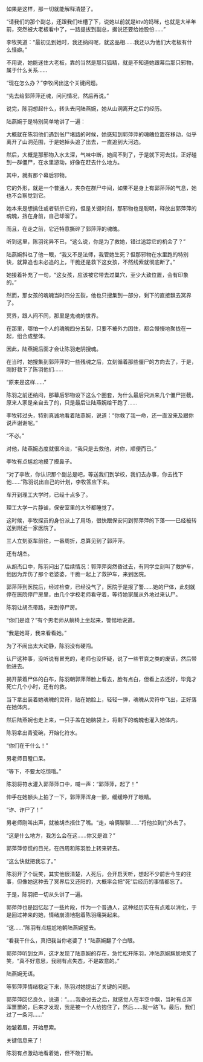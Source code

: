 如果是这样，那一切就能解释清楚了。

“请我们的那个副总，还跟我们吐槽了下，说她以前就是ktv的妈咪，也就是大半年前，突然被大老板看中了，一路提拔到副总，据说还要给她股份……”

李牧笑道：“最初见到她时，我还纳闷呢，就这品相……我还以为他们大老板有什么怪癖。”

不用说，她能迷住大老板，靠的当然是那只狐精，就是不知道她跟幕后那只邪物，属于什么关系……

“现在怎么办？”李牧问出这个关键问题。

“先去给郭萍萍还魂，问问情况，然后再说。”

说完，陈羽想起什么，转头去问陆燕婉，她从山洞离开之后的经历。

陆燕婉于是特别简单地讲了一遍：

大概就在陈羽他们遇到伥尸堵路的时候，她感知到郭萍萍的魂魄位置在移动，似乎离开了山洞范围，于是她掉头追了出去，一直追到大河边。

然后，大概是那邪物入水太深，气味中断，她闻不到了，于是就下河去找，正好碰到一群僵尸，在水里游动，好像在赶去什么地方。

其中，就有那个幕后邪物。

它的外形，就是一个普通人，夹杂在群尸中间，如果不是身上有郭萍萍的气息，她也不会察觉到它。

她本来是想擒住或者斩杀它的，但是关键时刻，那邪物也是聪明，释放出郭萍萍的魂魄，挡在身前，自己却溜了。

而且，在走之前，它还特意撕碎了郭萍萍的魂魄。

听到这里，陈羽诧异不已，“这么说，你是为了救她，错过追踪它的机会了？”

陆燕婉斜乜了他一眼，“我又不是法师，我管她生死？但那邪物在水里跑的特别快，就算追也未必追的上，干脆还是救下这女孩，不然线索就彻底断了。”

她接着补充了一句，“这女孩，应该被它带去过巢穴，至少大致位置，会有印象的。”

然而，那女孩的魂魄当时四分五裂，他也只搜集到一部分，剩下的直接飘去冥界了。

冥界，跟人间不同，那里是鬼魂的世界。

在那里，哪怕一个人的魂魄四分五裂，只要不被外力困住，都会慢慢地聚拢在一起，组合成整体。

因此，陆燕婉后面才会让陈羽走阴搜魂。

在当时，她搜集到郭萍萍的一些残魂之后，立刻循着那些僵尸的方向去了，于是，刚好救下了陈羽他们……

“原来是这样……”

陈羽之前还纳闷，那幕后邪物设下这么个圈套，为什么最后只派来几个僵尸拦截，原来人家是亲自去了的，只是最后让陆燕婉给干跑了……

李牧转过头，特别真诚地看着陆燕婉，说道：“你救了我一命，还一直没来及跟你说声谢谢呢。”

“不必。”

对他，陆燕婉态度就很冷淡，“我只是去救他，对你，顺便而已。”

李牧有点尴尬地摸了摸鼻子。

“对了李牧，你认识那个副总是吧，等送我们到学校，我们去办事，你去找下他……”陈羽说出自己的计划，李牧答应下来。

车开到理工大学时，已经十点多了。

理工大学一片静谧，保安室里的大爷都睡觉了。

这时候，李牧探员的身份派上了用场，很快跟保安问到郭萍萍的下落——已经被转送到附近一家医院了。

三人立刻驱车前往，一番周折，总算见到了郭萍萍。

还有胡杰。

从胡杰口中，陈羽问出了后续情况：郭萍萍突然昏过去，有同学立刻叫了救护车，他因为弄伤了那个老婆婆，干脆一起上了救护车，来到医院。

郭萍萍到医院后，经过检查，已经没气了，医院于是报了警……她的尸体，此刻就停在医院停尸房里，由几个学校老师看守着，等待她家属从外地过来认尸。

陈羽让胡杰带路，来到停尸房。

“你们是谁？”有个男老师从躺椅上坐起来，警惕地说道。

“我是她哥，我来看看她。”

为了不闹出太大动静，陈羽没有硬闯。

认尸这种事，没听说有冒充的，老师也没怀疑，说了一些节哀之类的废话，然后带他进去。

揭开蒙着尸体的白布，陈羽朝郭萍萍脸上看去，脸有点白，但看上去还好，毕竟才死亡几个小时，还有的救。

当下拿出装着她魂魄的灵符，贴在她脸上，轻轻一弹，魂魄从灵符中飞出，正好落在她体内。

然后陆燕婉也走上来，一只手盖在她脑袋上，将剩下的魂魄也灌入她体内。

陈羽拿出青瓷碗，开始化符水。

“你们在干什么！”

男老师目瞪口呆。

“等下，不要太吃惊哦。”

陈羽将符水灌入郭萍萍口中，喊一声：“郭萍萍，起了！”

伸手在她额头上拍了一下，郭萍萍浑身一颤，缓缓睁开了眼睛。

“诈、诈尸了！”

男老师刚叫出声，就被胡杰捂住了嘴。“走，咱俩聊聊……”将他拉到门外去了。

“这是什么地方，我怎么会在这……你又是谁？”

郭萍萍惊慌的目光，在四周和陈羽脸上转来转去。

“这么快就把我忘了。”

陈羽开了个玩笑，其实他很清楚，人死后，会开启天听，想起不少前世今生的往事，但像她这种去了冥界后又还阳的，大概率会把“死”后经历的事情都忘了。

于是，陈羽把一切从头讲了一遍。

郭萍萍也是回忆起了一些片段，作为一个普通人，这种经历实在有点难以消化，于是回过神来的她，情绪崩溃地抱着陈羽痛哭起来。

“这……”陈羽有点尴尬地朝陆燕婉望去。

“看我干什么，真把我当你老婆了！”陆燕婉翻了个白眼。

郭萍萍听到女声，这才发现了陆燕婉的存在，急忙松开陈羽，冲陆燕婉尴尬地笑了笑，“真不好意思，我刚有点失态，不是故意的。”

陆燕婉无语。

等郭萍萍情绪稳定下来，陈羽对她提出了关键的问题。

郭萍萍回忆良久，说道：“……我昏过去之后，就感觉人在半空中飘，当时有点浑浑噩噩的，后来才发现，我是被一个人给抱住了，然后……就一路飞，最后，我们过了一条河……”

她皱着眉，开始思索。

关键信息来了！

陈羽有点激动地看着她，但不敢打断。
